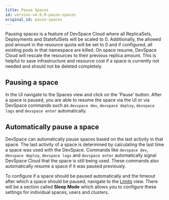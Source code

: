 ```yaml
---
title: Pause Spaces
id: version-v4.0.0-pause-spaces
original_id: pause-spaces
---
```


Pausing spaces is a feature of DevSpace Cloud where all ReplicaSets, Deployments and StatefulSets will be scaled to 0. Additionally, the allowed pod amount in the resource quota will be set to 0 and if configured, all existing pods in that namespace are killed. On space resume, DevSpace Cloud will rescale the resources to their previous replica amount. This is helpful to save infrastructure and resource cost if a space is currently not needed and should not be deleted completely.  

## Pausing a space

In the UI navigate to the Spaces view and click on the 'Pause' button. After a space is paused, you are able to resume the space via the UI or via DevSpace commands such as `devspace dev`, `devspace deploy`, `devspace logs` and `devspace enter` automatically.  

## Automatically pause a space

DevSpace can automatically pause spaces based on the last activity in that space. The last activity of a space is determined by calculating the last time a space was used with the DevSpace. Commands like `devspace dev`, `devspace deploy`, `devspace logs` and `devspace enter` automatically signal DevSpace Cloud that the space is still being used. These commands also automatically resume a space if it was paused previously.  

To configure if a space should be paused automatically and the timeout after which a space should be paused, navigate to the [Limits](../../cloud/spaces/resource-limits) view. There will be a section called **Sleep Mode** which allows you to configure these settings for individual spaces, users and clusters.  

